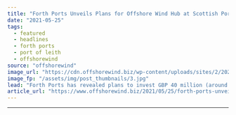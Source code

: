 ```yaml
---
title: "Forth Ports Unveils Plans for Offshore Wind Hub at Scottish Port"
date: "2021-05-25"
tags: 
  - featured
  - headlines
  - forth ports
  - port of leith
  - offshorewind
source: "offshorewind"
image_url: "https://cdn.offshorewind.biz/wp-content/uploads/sites/2/2021/05/25094004/Forth-Ports_New-Leith-outer-berth-with-Floating-Foundation-and-Turbine.jpg"
image_fp: "/assets/img/post_thumbnails/3.jpg"
lead: "Forth Ports has revealed plans to invest GBP 40 million (around EUR 46 million)"
article_url: "https://www.offshorewind.biz/2021/05/25/forth-ports-unveils-plans-for-offshore-wind-hub-at-scottish-port/"
---
```


---
